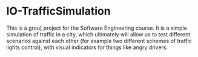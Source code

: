 # IO-TrafficSimulation

This is a grou[ project for the Software Engineering course. It is a simple simulation of traffic in a city,
which ultimately will allow us to test different scenarios against each other (for example two different
schemes of traffic lights control), with visual indicators for things like angry drivers.
